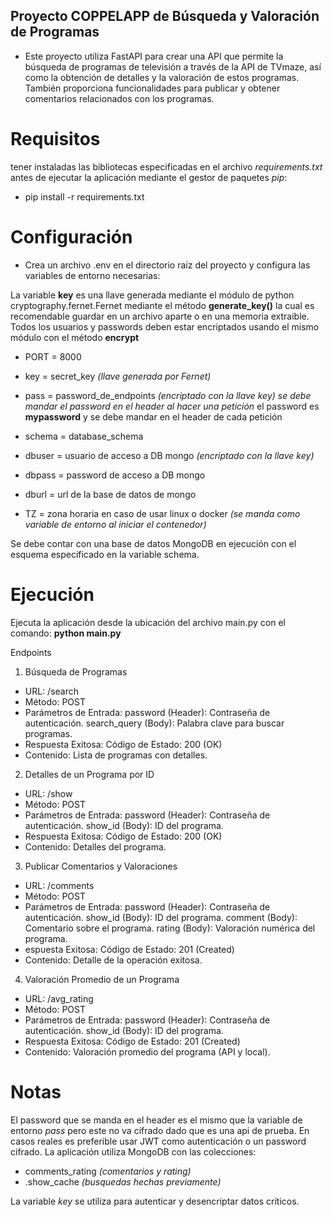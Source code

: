 ## Proyecto COPPELAPP de Búsqueda y Valoración de Programas
- Este proyecto utiliza FastAPI para crear una API que permite la búsqueda de programas de televisión a través de la API de TVmaze, así como la obtención de detalles y la valoración de estos programas. También proporciona funcionalidades para publicar y obtener comentarios relacionados con los programas.

# Requisitos
 tener instaladas las bibliotecas especificadas en el archivo *requirements.txt* antes de ejecutar la aplicación mediante el gestor de paquetes *pip*:

- pip install -r requirements.txt

# Configuración
- Crea un archivo .env en el directorio raíz del proyecto y configura las variables de entorno necesarias:

La variable **key** es una llave generada mediante el módulo de python cryptography.fernet.Fernet mediante el método **generate_key()**
la cual es recomendable guardar en un archivo aparte o en una memoria extraible. Todos los usuarios y passwords deben estar encriptados usando el mismo módulo con el método **encrypt**

- PORT = 8000
- key = secret_key *(llave generada por Fernet)*
- pass = password_de_endpoints *(encriptado con la llave key)* *se debe mandar el password en el header al hacer una petición* el password es **mypassword** y se debe mandar en el header de cada petición
- schema = database_schema
- dbuser = usuario de acceso a DB mongo *(encriptado con la llave key)*

- dbpass = password de acceso a DB mongo
- dburl = url de la base de datos de mongo
- TZ = zona horaria en caso de usar linux o docker *(se manda como variable de entorno al iniciar el contenedor)*

Se debe contar con una base de datos MongoDB en ejecución con el esquema especificado en la variable schema.

# Ejecución
Ejecuta la aplicación desde la ubicación del archivo main.py con el comando:
**python main.py**

Endpoints
1. Búsqueda de Programas
- URL: /search
- Método: POST
- Parámetros de Entrada:
password (Header): Contraseña de autenticación.
search_query (Body): Palabra clave para buscar programas.
- Respuesta Exitosa:
Código de Estado: 200 (OK)
- Contenido: Lista de programas con detalles.
2. Detalles de un Programa por ID
- URL: /show
- Método: POST
- Parámetros de Entrada:
password (Header): Contraseña de autenticación.
show_id (Body): ID del programa.
- Respuesta Exitosa:
Código de Estado: 200 (OK)
- Contenido: Detalles del programa.
3. Publicar Comentarios y Valoraciones
- URL: /comments
- Método: POST
- Parámetros de Entrada:
password (Header): Contraseña de autenticación.
show_id (Body): ID del programa.
comment (Body): Comentario sobre el programa.
rating (Body): Valoración numérica del programa.
- espuesta Exitosa:
Código de Estado: 201 (Created)
- Contenido: Detalle de la operación exitosa.
4. Valoración Promedio de un Programa
- URL: /avg_rating
- Método: POST
- Parámetros de Entrada:
password (Header): Contraseña de autenticación.
show_id (Body): ID del programa.
- Respuesta Exitosa:
Código de Estado: 201 (Created)
- Contenido: Valoración promedio del programa (API y local).

# Notas
El password que se manda en el header es el mismo que la variable de entorno *pass* pero este no va cifrado dado que es una api de prueba. En casos reales es preferible usar JWT como autenticación o un password cifrado.
La aplicación utiliza MongoDB con las colecciones:
- comments_rating *(comentarios y rating)*
- .show_cache *(busquedas hechas previamente)*

La variable *key* se utiliza para autenticar y desencriptar datos críticos.
